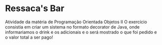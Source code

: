 # Ressaca's Bar
Atividade da matéria de Programação Orientada Objetos II
O exercício consistia em criar um sistema no formato decorator de Java, 
onde informariamos o drink e os adicionais e o será mostrado o que foi 
pedido e o valor total a ser pago!
